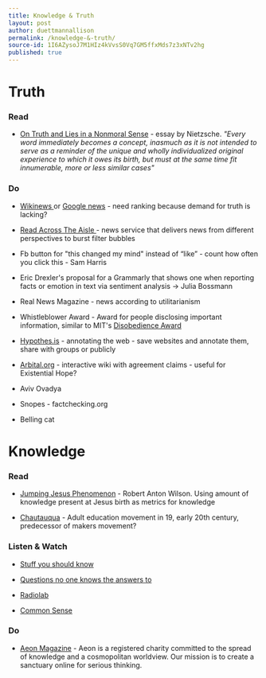 ```yaml
---
title: Knowledge & Truth
layout: post
author: duettmannallison
permalink: /knowledge-&-truth/
source-id: 1I6AZysoJ7M1HIz4kVvsS0Vq7GM5ffxMds7z3xNTv2hg
published: true
---
```

# Truth 

### Read

* [On Truth and Lies in a Nonmoral Sense](http://ieas.unideb.hu/admin/file_7421.pdf) - essay by Nietzsche. *"Every word immediately becomes a concept, inasmuch as it is not intended to serve as a reminder of the unique and wholly individualized original experience to which it owes its birth, but must at the same time fit innumerable, more or less similar cases"*

### Do

* [Wikinews ](https://en.wikinews.org/wiki/Main_Page)or [Google news](https://news.google.com/news/?ned=us&hl=en) - need ranking because demand for truth is lacking?

* [Read Across The Aisle ](http://www.readacrosstheaisle.com/)- news service that delivers news from different perspectives to burst filter bubbles

* Fb button for "this changed my mind" instead of “like” - count how often you click this - Sam Harris

* Eric Drexler's proposal for a Grammarly that shows one when reporting facts or emotion in text via sentiment analysis → Julia Bossmann

* Real News Magazine - news according to utilitarianism  

* Whistleblower Award - Award for people disclosing important information, similar to MIT's [Disobedience Award](https://www.media.mit.edu/posts/disobedience-award/)

* [Hypothes.is](https://web.hypothes.is/) - annotating the web - save websites and annotate them, share with groups or publicly

* [Arbital.org](https://arbital.com/) - interactive wiki with agreement claims - useful for Existential Hope?

* Aviv Ovadya

* Snopes - factchecking.org

* Belling cat

# Knowledge

### Read

* [Jumping Jesus Phenomenon](http://www.bpauley.com/The_World_of_Bob_Pauley/Wow,_Now!_files/The%20Jumping%20Jesus%20Phenomenon.pdf) - Robert Anton Wilson. Using amount of knowledge present at Jesus birth as metrics for knowledge

* [Chautauqua](https://en.wikipedia.org/wiki/Chautauqua) - Adult education movement in 19, early 20th century, predecessor of makers movement?

### Listen & Watch

* [Stuff you should know](http://www.stuffyoushouldknow.com/podcasts)

* [Questions no one knows the answers to ](https://www.ted.com/talks/questions_no_one_knows_the_answers_to)

* [Radiolab](http://www.radiolab.org/)

* [Common Sense ](http://www.dancarlin.com/common-sense-home-landing-page/)

### Do 

* [Aeon Magazine](https://aeon.co/) - Aeon is a registered charity committed to the spread of knowledge and a cosmopolitan worldview. Our mission is to create a sanctuary online for serious thinking.

